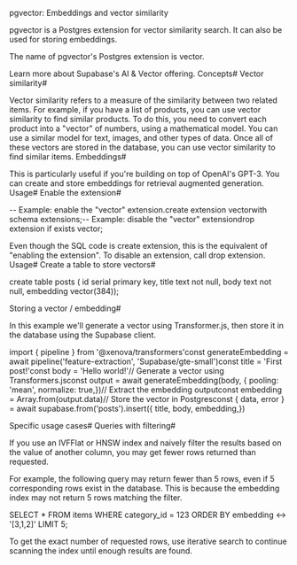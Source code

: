 pgvector: Embeddings and vector similarity

pgvector is a Postgres extension for vector similarity search. It can also be used for storing embeddings.

The name of pgvector's Postgres extension is vector.

Learn more about Supabase's AI & Vector offering.
Concepts#
Vector similarity#

Vector similarity refers to a measure of the similarity between two related items. For example, if you have a list of products, you can use vector similarity to find similar products. To do this, you need to convert each product into a "vector" of numbers, using a mathematical model. You can use a similar model for text, images, and other types of data. Once all of these vectors are stored in the database, you can use vector similarity to find similar items.
Embeddings#

This is particularly useful if you're building on top of OpenAI's GPT-3. You can create and store embeddings for retrieval augmented generation.
Usage#
Enable the extension#

-- Example: enable the "vector" extension.create extension vectorwith schema extensions;-- Example: disable the "vector" extensiondrop extension if exists vector;

Even though the SQL code is create extension, this is the equivalent of "enabling the extension".
To disable an extension, call drop extension.
Usage#
Create a table to store vectors#

create table posts ( id serial primary key, title text not null, body text not null, embedding vector(384));

Storing a vector / embedding#

In this example we'll generate a vector using Transformer.js, then store it in the database using the Supabase client.

import { pipeline } from '@xenova/transformers'const generateEmbedding = await pipeline('feature-extraction', 'Supabase/gte-small')const title = 'First post!'const body = 'Hello world!'// Generate a vector using Transformers.jsconst output = await generateEmbedding(body, { pooling: 'mean', normalize: true,})// Extract the embedding outputconst embedding = Array.from(output.data)// Store the vector in Postgresconst { data, error } = await supabase.from('posts').insert({ title, body, embedding,})

Specific usage cases#
Queries with filtering#

If you use an IVFFlat or HNSW index and naively filter the results based on the value of another column, you may get fewer rows returned than requested.

For example, the following query may return fewer than 5 rows, even if 5 corresponding rows exist in the database. This is because the embedding index may not return 5 rows matching the filter.

SELECT \* FROM items WHERE category_id = 123 ORDER BY embedding <-> '[3,1,2]' LIMIT 5;

To get the exact number of requested rows, use iterative search to continue scanning the index until enough results are found.
